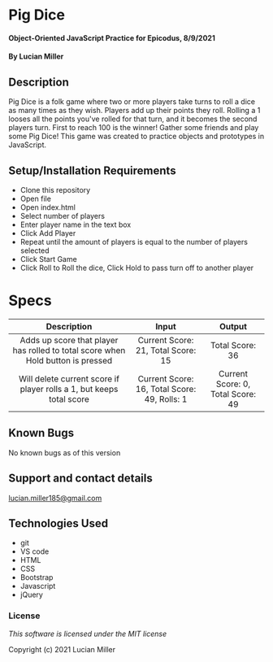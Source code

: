 # Pig Dice

#### Object-Oriented JavaScript Practice for Epicodus, 8/9/2021

#### By Lucian Miller

## Description

Pig Dice is a folk game where two or more players take turns to roll a dice as many times as they wish. Players add up their points they roll. Rolling a 1 looses all the points you've rolled for that turn, and it becomes the second players turn. First to reach 100 is the winner! Gather some friends and play some Pig Dice! This game was created to practice objects and prototypes in JavaScript.

## Setup/Installation Requirements

* Clone this repository
* Open file
* Open index.html
* Select number of players
* Enter player name in the text box
* Click Add Player
* Repeat until the amount of players is equal to the number of players selected
* Click Start Game
* Click Roll to Roll the dice, Click Hold to pass turn off to another player

# Specs

|Description|Input|Output
|:--:|:--:|:--:|
|Adds up score that player has rolled to total score when Hold button is pressed|Current Score: 21, Total Score: 15|Total Score: 36|
|Will delete current score if player rolls a 1, but keeps total score| Current Score: 16, Total Score: 49, Rolls: 1|Current Score: 0, Total Score: 49|

## Known Bugs

No known bugs as of this version

## Support and contact details

lucian.miller185@gmail.com

## Technologies Used

* git
* VS code
* HTML
* CSS
* Bootstrap
* Javascript
* jQuery

### License

*This software is licensed under the MIT license*

Copyright (c) 2021 Lucian Miller
